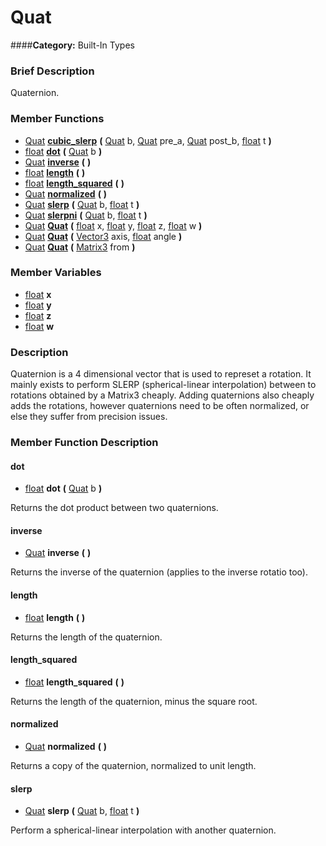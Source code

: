 #  Quat  
####**Category:** Built-In Types

###  Brief Description  
Quaternion.

###  Member Functions 
  * [Quat](class_quat)  **[cubic&#95;slerp](#cubic_slerp)**  **(** [Quat](class_quat) b, [Quat](class_quat) pre_a, [Quat](class_quat) post_b, [float](class_float) t  **)**
  * [float](class_float)  **[dot](#dot)**  **(** [Quat](class_quat) b  **)**
  * [Quat](class_quat)  **[inverse](#inverse)**  **(** **)**
  * [float](class_float)  **[length](#length)**  **(** **)**
  * [float](class_float)  **[length&#95;squared](#length_squared)**  **(** **)**
  * [Quat](class_quat)  **[normalized](#normalized)**  **(** **)**
  * [Quat](class_quat)  **[slerp](#slerp)**  **(** [Quat](class_quat) b, [float](class_float) t  **)**
  * [Quat](class_quat)  **[slerpni](#slerpni)**  **(** [Quat](class_quat) b, [float](class_float) t  **)**
  * [Quat](class_quat)  **[Quat](#Quat)**  **(** [float](class_float) x, [float](class_float) y, [float](class_float) z, [float](class_float) w  **)**
  * [Quat](class_quat)  **[Quat](#Quat)**  **(** [Vector3](class_vector3) axis, [float](class_float) angle  **)**
  * [Quat](class_quat)  **[Quat](#Quat)**  **(** [Matrix3](class_matrix3) from  **)**

###  Member Variables  
  * [float](class_float) **x**
  * [float](class_float) **y**
  * [float](class_float) **z**
  * [float](class_float) **w**

###  Description  
Quaternion is a 4 dimensional vector that is used to represet a rotation. It mainly exists to perform SLERP (spherical-linear interpolation) between to rotations obtained by a Matrix3 cheaply. Adding quaternions also cheaply adds the rotations, however quaternions need to be often normalized, or else they suffer from precision issues.

###  Member Function Description  

#### <a name="dot">dot</a>
  * [float](class_float)  **dot**  **(** [Quat](class_quat) b  **)**

Returns the dot product between two quaternions.

#### <a name="inverse">inverse</a>
  * [Quat](class_quat)  **inverse**  **(** **)**

Returns the inverse of the quaternion (applies to the inverse rotatio too).

#### <a name="length">length</a>
  * [float](class_float)  **length**  **(** **)**

Returns the length of the quaternion.

#### <a name="length_squared">length_squared</a>
  * [float](class_float)  **length&#95;squared**  **(** **)**

Returns the length of the quaternion, minus the square root.

#### <a name="normalized">normalized</a>
  * [Quat](class_quat)  **normalized**  **(** **)**

Returns a copy of the quaternion, normalized to unit length.

#### <a name="slerp">slerp</a>
  * [Quat](class_quat)  **slerp**  **(** [Quat](class_quat) b, [float](class_float) t  **)**

Perform a spherical-linear interpolation with another quaternion.
